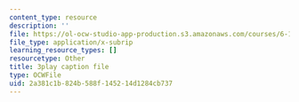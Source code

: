 ```yaml
---
content_type: resource
description: ''
file: https://ol-ocw-studio-app-production.s3.amazonaws.com/courses/6-189-multicore-programming-primer-january-iap-2007/2a381c1b824b588f145214d1284cb737_zgbsyim8uUQ.srt
file_type: application/x-subrip
learning_resource_types: []
resourcetype: Other
title: 3play caption file
type: OCWFile
uid: 2a381c1b-824b-588f-1452-14d1284cb737
---
```

